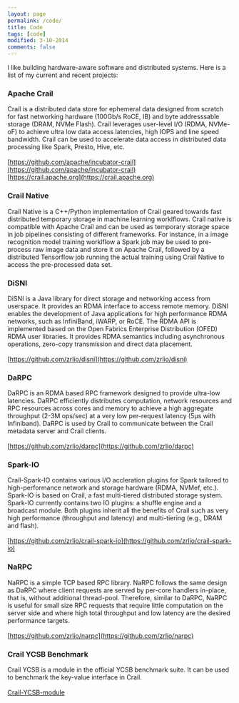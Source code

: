 ```yaml
---
layout: page
permalink: /code/
title: Code
tags: [code]
modified: 3-10-2014
comments: false
---
```


I like building hardware-aware software and distributed systems. Here is a list of my current and recent projects:

### Apache Crail

Crail is a distributed data store for ephemeral data designed from scratch for fast networking hardware (100Gb/s RoCE, IB) and byte addresssable storage (DRAM, NVMe Flash). Crail leverages user-level I/O (RDMA, NVMe-oF) to achieve ultra low data access latencies, high IOPS and line speed bandwidth. Crail can be used to accelerate data access in distributed data processing like Spark, Presto, Hive, etc. 
<br><br>
[https://github.com/apache/incubator-crail](https://github.com/apache/incubator-crail)
<br>
[https://crail.apache.org](https://crail.apache.org)

### Crail Native

Crail Native is a C++/Python implementation of Crail geared towards fast distributed temporary storage in machine learning worklflows. Crail native is compatible with Apache Crail and can be used as temporary storage space in job pipelines consisting of different frameworks. For instance, in a image recognition model training worklflow a Spark job may be used to pre-process raw image data and store it on Apache Crail, followed by a distributed Tensorflow job running the actual training using Crail Native to access the pre-processed data set.  

### DiSNI

DiSNI is a Java library for direct storage and networking access from userspace. It provides an RDMA interface to access remote memory. DiSNI enables the development of Java applications for high performance RDMA networks, such as InfiniBand, iWARP, or RoCE. The RDMA API is implemented based on the Open Fabrics Enterprise Distribution (OFED) RDMA user libraries. It provides RDMA semantics including asynchronous operations, zero-copy transmission and direct data placement. 
<br><br>
[https://github.com/zrlio/disni](https://github.com/zrlio/disni)

### DaRPC

DaRPC is an RDMA based RPC framework designed to provide ultra-low latencies. DaRPC efficiently distributes computation, network resources and RPC resources across cores and memory to achieve a high aggregate throughput (2-3M ops/sec) at a very low per-request latency (5μs with Infiniband). DaRPC is used by Crail to communicate between the Crail metadata server and Crail clients. 
<br><br>
[https://github.com/zrlio/darpc](https://github.com/zrlio/darpc)

### Spark-IO

Crail-Spark-IO contains various I/O accleration plugins for Spark tailored to high-performance network and storage hardware (RDMA, NVMef, etc.). Spark-IO is based on Crail, a fast multi-tiered distributed storage system. Spark-IO currently contains two IO plugins: a shuffle engine and a broadcast module. Both plugins inherit all the benefits of Crail such as very high performance (throughput and latency) and multi-tiering (e.g., DRAM and flash).
<br><br>
[https://github.com/zrlio/crail-spark-io](https://github.com/zrlio/crail-spark-io)


### NaRPC

NaRPC is a simple TCP based RPC library. NaRPC follows the same design as DaRPC where client requests are served by per-core handlers in-place, that is, without additional thread-pool. Therefore, similar to DaRPC, NaRPC is useful for small size RPC requests that require little computation on the server side and where high total throughput and low latency are the desired performance targets. 
<br><br>
[https://github.com/zrlio/narpc](https://github.com/zrlio/narpc)

### Crail YCSB Benchmark

Crail YCSB is a module in the official YCSB benchmark suite. It can be used to benchmark the key-value interface in Crail.
<br><br>
[Crail-YCSB-module](https://github.com/brianfrankcooper/YCSB/tree/master/crail)

